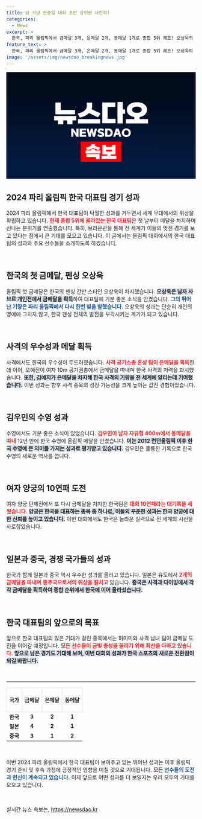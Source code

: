 ```yaml
---
title: 금 사냥 한중일 대회 초반 상위권 나란히!
categories:
  - News
excerpt: >
  한국, 파리 올림픽에서 금메달 3개, 은메달 2개, 동메달 1개로 종합 5위 쾌조! 오상욱의 금빛 출발과 김우민의 수영 메달이 뜨거운 반응을 이끌어내고 있다. 유도와 사격 경기에서의 기대를 모으는 한국 팀의 활약이 주목 받고 있다.
feature_text: >
  한국, 파리 올림픽에서 금메달 3개, 은메달 2개, 동메달 1개로 종합 5위 쾌조! 오상욱의 금빛 출발과 김우민의 수영 메달이 뜨거운 반응을 이끌어내고 있다. 유도와 사격 경기에서의 기대를 모으는 한국 팀의 활약이 주목 받고 있다.
image: '/assets/img/newsdao_breakingnews.jpg'
---
```


<p><img src="/assets/img/newsdao_breakingnews.jpg" alt="ontimetimes 속보" /></p>

<h2 data-ke-size="size26">2024 파리 올림픽 한국 대표팀 경기 성과</h2>

<p data-ke-size="size16">2024 파리 올림픽에서 한국 대표팀이 탁월한 성과를 거두면서 세계 무대에서의 위상을 확립하고 있습니다. <b><span style="color: #ee2323;">현재 종합 5위에 올라있는 한국 대표팀</span></b>은 첫 날부터 메달을 차지하며 신나는 분위기를 연출했습니다. 특히, 브라운관을 통해 전 세계가 이들의 멋진 경기를 보고 있다는 점에서 큰 기대를 모으고 있습니다. 이 글에서는 올림픽 대회에서의 한국 대표팀의 성과와 주요 선수들을 소개하도록 하겠습니다.</p>

<p data-ke-size="size16">&nbsp;</p>

<h2 data-ke-size="size26">한국의 첫 금메달, 펜싱 오상욱</h2>

<p data-ke-size="size16">올림픽 첫 금메달은 한국의 펜싱 간판 스타인 오상욱이 차지했습니다. <b><span style="background-color: #21538527;">오상욱은 남자 사브르 개인전에서 금메달을 획득</span></b>하여 대표팀에 기분 좋은 소식을 안겼습니다. <b><span style="color: #1a5490;">그의 뛰어난 기량은 파리 올림픽에서 다시 한번 빛을 발했습니다.</span></b> 오상욱의 성과는 단순히 개인의 영예에 그치지 않고, 한국 펜싱 전체의 발전을 부각시키는 계기가 되고 있습니다.</p>

<p data-ke-size="size16">&nbsp;</p>

<h2 data-ke-size="size26">사격의 우수성과 메달 획득</h2>

<p data-ke-size="size16">사격에서도 한국의 우수성이 두드러졌습니다. <b><span style="color: #ee2323;">사격 공기소총 혼성 팀이 은메달을 획득</span></b>한 데 이어, 오예진이 여자 10m 공기권총에서 금메달을 따내며 한국 사격의 저력을 과시했습니다. <b><span style="background-color: #21538527;">또한, 김예지가 은메달을 차지해 한국 사격의 기량을 전 세계에 알리는데 기여했습니다.</span></b> 이번 성과는 향후 사격 종목의 성장 가능성을 크게 높이는 값진 경험이었습니다.</p>

<p data-ke-size="size16">&nbsp;</p>

<h2 data-ke-size="size26">김우민의 수영 성과</h2>

<p data-ke-size="size16">수영에서도 기분 좋은 소식이 있었습니다. <b><span style="color: #ee2323;">김우민이 남자 자유형 400m에서 동메달을 따내</span></b> 12년 만에 한국 수영에 올림픽 메달을 안겼습니다. <b><span style="background-color: #21538527;">이는 2012 런던올림픽 이후 한국 수영에 큰 의미를 가지는 성과로 평가받고 있습니다.</span></b> 김우민은 훌륭한 기록으로 한국 수영의 새로운 역사를 씁니다.</p>

<p data-ke-size="size16">&nbsp;</p>

<h2 data-ke-size="size26">여자 양궁의 10연패 도전</h2>

<p data-ke-size="size16">여자 양궁 단체전에서 또 다시 금메달을 차지한 한국팀은 <b><span style="color: #ee2323;">대회 10연패라는 대기록을 세웠습니다</span></b>. <b><span style="background-color: #21538527;">양궁은 한국을 대표하는 종목 중 하나로, 이들의 꾸준한 성과는 한국 양궁에 대한 신뢰를 높이고 있습니다.</span></b> 이번 대회에서도 한국은 놀라운 실력으로 전 세계의 시선을 사로잡았습니다.</p>

<p data-ke-size="size16">&nbsp;</p>

<h2 data-ke-size="size26">일본과 중국, 경쟁 국가들의 성과</h2>

<p data-ke-size="size16">한국과 함께 일본과 중국 역시 우수한 성과를 올리고 있습니다. 일본은 유도에서 <b><span style="color: #ee2323;">2개의 금메달을 따내며 종주국으로서의 위상을 떨치고</span></b> 있습니다. <b><span style="background-color: #21538527;">중국은 사격과 다이빙에서 각각 금메달을 획득하여 종합 순위에서 한국에 이어 올라섰습니다.</span></b></p>

<p data-ke-size="size16">&nbsp;</p>

<h2 data-ke-size="size26">한국 대표팀의 앞으로의 목표</h2>

<p data-ke-size="size16">앞으로 한국 대표팀의 많은 기대가 걸린 종목에서는 허미미와 사격 남녀 팀이 금메달 도전을 이어갈 예정입니다. <b><span style="color: #ee2323;">모든 선수들이 금빛 총성을 울리기 위해 최선을 다하고 있습니다</span></b>. <b><span style="background-color: #21538527;">앞으로 남은 경기도 기대해 보며, 이번 대회의 성과가 한국 스포츠의 새로운 전환점이 되길 바랍니다.</span></b></p>

<p data-ke-size="size16">&nbsp;</p>

<hr style="border: 1px solid #e0e0e0;">

<table style="width: 100%; border-collapse: collapse;">
    <thead>
        <tr>
            <th style="text-align: center; height: 56px; border: 1px solid #e0e0e0;"><b>국가</b></th>
            <th style="text-align: center; height: 56px; border: 1px solid #e0e0e0;"><b>금메달</b></th>
            <th style="text-align: center; height: 56px; border: 1px solid #e0e0e0;"><b>은메달</b></th>
            <th style="text-align: center; height: 56px; border: 1px solid #e0e0e0;"><b>동메달</b></th>
        </tr>
    </thead>
    <tbody>
        <tr>
            <td style="text-align: center; height: 17px;"><b>한국</b></td>
            <td style="text-align: center; height: 17px;"><b>3</b></td>
            <td style="text-align: center; height: 17px;"><b>2</b></td>
            <td style="text-align: center; height: 17px;"><b>1</b></td>
        </tr>
        <tr>
            <td style="text-align: center; height: 17px;"><b>일본</b></td>
            <td style="text-align: center; height: 17px;"><b>4</b></td>
            <td style="text-align: center; height: 17px;"><b>2</b></td>
            <td style="text-align: center; height: 17px;"><b>1</b></td>
        </tr>
        <tr>
            <td style="text-align: center; height: 17px;"><b>중국</b></td>
            <td style="text-align: center; height: 17px;"><b>3</b></td>
            <td style="text-align: center; height: 17px;"><b>1</b></td>
            <td style="text-align: center; height: 17px;"><b>2</b></td>
        </tr>
    </tbody>
</table>

<p data-ke-size="size16">&nbsp;</p>

<p data-ke-size="size16">이번 2024 파리 올림픽에서 한국 대표팀이 보여주고 있는 뛰어난 성과는 이후 올림픽 경기 준비 및 후속 과정에 긍정적인 영향을 미칠 것으로 기대됩니다. <b><span style="color: #1a5490;">모든 선수들의 도전과 헌신이 계속되고 있습니다.</span></b> 이제 앞으로 어떤 성과를 더 보일지는 우리 모두의 기대를 모으고 있습니다.</p>

<p data-ke-size="size16">&nbsp;</p>
실시간 뉴스 속보는, <a href="https://newsdao.kr" rel="dofollow">https://newsdao.kr</a>


